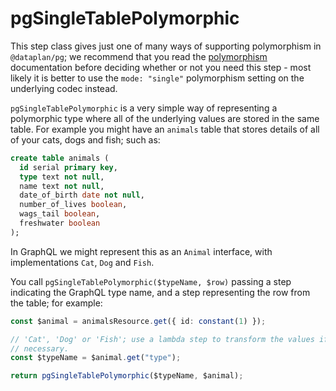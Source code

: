 # pgSingleTablePolymorphic

This step class gives just one of many ways of supporting polymorphism in
`@dataplan/pg`; we recommend that you read the [polymorphism](./polymorphism)
documentation before deciding whether or not you need this step - most likely
it is better to use the `mode: "single"` polymorphism setting on the underlying
codec instead.

`pgSingleTablePolymorphic` is a very simple way of representing a polymorphic
type where all of the underlying values are stored in the same table. For
example you might have an `animals` table that stores details of all of your
cats, dogs and fish; such as:

```sql
create table animals (
  id serial primary key,
  type text not null,
  name text not null,
  date_of_birth date not null,
  number_of_lives boolean,
  wags_tail boolean,
  freshwater boolean
);
```

In GraphQL we might represent this as an `Animal` interface, with
implementations `Cat`, `Dog` and `Fish`.

You call `pgSingleTablePolymorphic($typeName, $row)` passing a step indicating
the GraphQL type name, and a step representing the row from the table; for
example:

```ts
const $animal = animalsResource.get({ id: constant(1) });

// 'Cat', 'Dog' or 'Fish'; use a lambda step to transform the values if
// necessary.
const $typeName = $animal.get("type");

return pgSingleTablePolymorphic($typeName, $animal);
```
